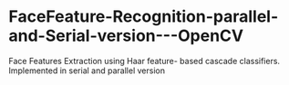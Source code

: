 # FaceFeature-Recognition-parallel-and-Serial-version---OpenCV
Face Features Extraction using Haar feature- based cascade classifiers. Implemented in serial and parallel version
